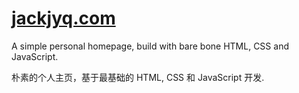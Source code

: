 # [jackjyq.com](https://www.jackjyq.com)

A simple personal homepage, build with bare bone HTML, CSS and JavaScript.

朴素的个人主页，基于最基础的 HTML, CSS 和 JavaScript 开发.